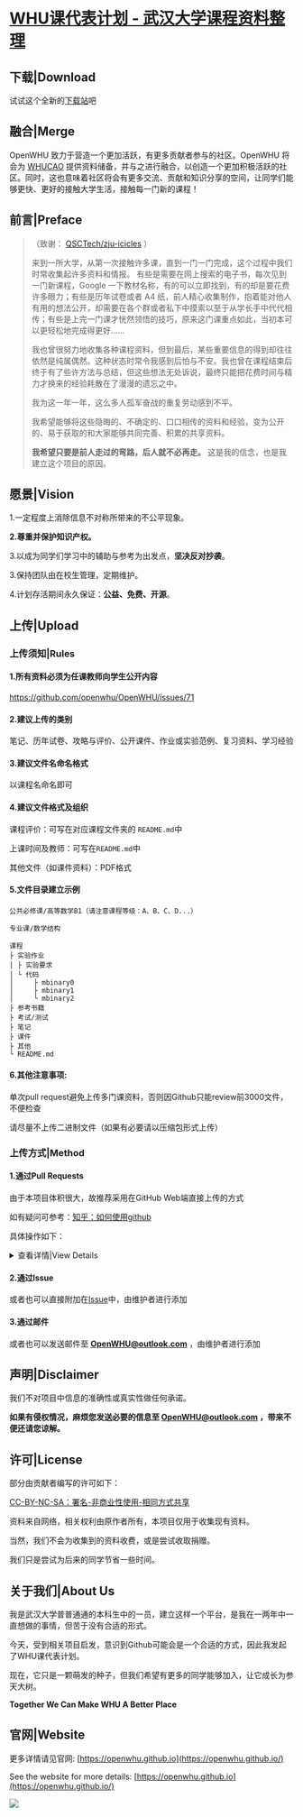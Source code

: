 # [WHU课代表计划 - 武汉大学课程资料整理](https://openwhu.github.io/)

## 下载|Download

试试这个全新的[下载站](https://download.openwhu.cn)吧

## 融合|Merge

OpenWHU 致力于营造一个更加活跃，有更多贡献者参与的社区。OpenWHU 将会为 [WHUCAO](https://github.com/WHUCodingAndOpen) 提供资料储备，并与之进行融合，以创造一个更加积极活跃的社区。同时，这也意味着社区将会有更多交流、贡献和知识分享的空间，让同学们能够更快、更好的接触大学生活，接触每一门新的课程！

## 前言|Preface

> （致谢： [QSCTech/zju-icicles](https://github.com/QSCTech/zju-icicles) ）
>
> 来到一所大学，从第一次接触许多课，直到一门一门完成，这个过程中我们时常收集起许多资料和情报。 有些是需要在网上搜索的电子书，每次见到一门新课程，Google 一下教材名称，有的可以立即找到，有的却是要花费许多眼力；有些是历年试卷或者 A4 纸，前人精心收集制作，抱着能对他人有用的想法公开，却需要在各个群或者私下中摸索以至于从学长手中代代相传；有些是上完一门课才恍然领悟的技巧，原来这门课重点如此，当初本可以更轻松地完成得更好……
>
> 我也曾很努力地收集各种课程资料，但到最后，某些重要信息的得到却往往依然是纯属偶然。这种状态时常令我感到后怕与不安。我也曾在课程结束后终于有了些许方法与总结，但这些想法无处诉说，最终只能把花费时间与精力才换来的经验耗散在了漫漫的遗忘之中。
>
> 我为这一年一年，这么多人孤军奋战的重复劳动感到不平。
>
> 我希望能够将这些隐晦的、不确定的、口口相传的资料和经验，变为公开的、易于获取的和大家能够共同完善、积累的共享资料。
>
> **我希望只要是前人走过的弯路，后人就不必再走。** 这是我的信念，也是我建立这个项目的原因。

## 愿景|Vision

1.一定程度上消除信息不对称所带来的不公平现象。

**2.尊重并保护知识产权。**

3.以成为同学们学习中的辅助与参考为出发点，**坚决反对抄袭**。

3.保持团队由在校生管理，定期维护。

4.计划存活期间永久保证：**公益、免费、开源**。

## 上传|Upload

### 上传须知|Rules

#### 1.所有资料必须为任课教师向学生公开内容

https://github.com/openwhu/OpenWHU/issues/71

#### 2.建议上传的类别

笔记、历年试卷、攻略与评价、公开课件、作业或实验范例、复习资料、学习经验

#### 3.建议文件名命名格式

以课程名命名即可

#### 4.建议文件格式及组织

课程评价：可写在对应课程文件夹的 `README.md`中

上课时间及教师：可写在`README.md`中

其他文件（如课件资料）：PDF格式

#### 5.文件目录建立示例

```
公共必修课/高等数学B1（请注意课程等级：A、B、C、D...）

专业课/数学结构
```

```
课程
├ 实验作业
│ ├ 实验要求
│ └ 代码
│     ├ mbinary0
│     ├ mbinary1
│     └ mbinary2
├ 参考书籍
├ 考试/测试
├ 笔记
├ 课件
├ 其他
└ README.md
```
#### 6.其他注意事项:

单次pull request避免上传多门课资料，否则因Github只能review前3000文件，不便检查

请尽量不上传二进制文件（如果有必要请以压缩包形式上传）

### 上传方式|Method

#### 1.通过Pull Requests

由于本项目体积很大，故推荐采用在GitHub Web端直接上传的方式

如有疑问可参考：[知乎：如何使用github](https://www.zhihu.com/question/20070065/answer/517839193)

具体操作如下：

<details>
  <summary>查看详情|View Details</summary>
    1. Fork 本项目<br/><br/>
	2. 上传文件到已有文件夹/新建文件夹后上传文件<br/><br/>
	3. 提交 Pull Request<br/>
</details>

#### 2.通过Issue

或者也可以直接附加在[Issue](https://github.com/openwhu/OpenWHU/issues)中，由维护者进行添加

#### 3.通过邮件

或者也可以发送邮件至 **[OpenWHU@outlook.com](mailto:OpenWHU@outlook.com)** ，由维护者进行添加

## 声明|Disclaimer

我们不对项目中信息的准确性或真实性做任何承诺。

**如果有侵权情况，麻烦您发送必要的信息至 [OpenWHU@outlook.com](mailto:OpenWHU@outlook.com) ，带来不便还请您谅解。**

## 许可|License

部分由贡献者编写的许可如下：

[CC-BY-NC-SA：署名-非商业性使用-相同方式共享](https://creativecommons.org/licenses/by-nc-sa/4.0/deed.zh)

资料来自网络，相关权利由原作者所有，本项目仅用于收集现有资料。

当然，我们不会为收集到的资料收费，或是尝试收取捐赠。

我们只是尝试为后来的同学节省一些时间。

## 关于我们|About Us

我是武汉大学普普通通的本科生中的一员，建立这样一个平台，是我在一两年中一直想做的事情，但苦于没有合适的形式。

今天，受到相关项目启发，意识到Github可能会是一个合适的方式，因此我发起了WHU课代表计划。

现在，它只是一颗萌发的种子，但我们希望有更多的同学能够加入，让它成长为参天大树。

**Together We Can Make WHU A Better Place**

## 官网|Website

更多详情请见官网: [https://openwhu.github.io](https://openwhu.github.io/)

See the website for more details: [https://openwhu.github.io](https://openwhu.github.io/)

<img src="https://raw.githubusercontent.com/openwhu/OpenWHU/master/img/OpenWHU.png">
